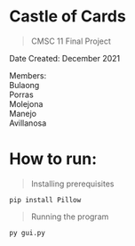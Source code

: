 # Castle of Cards

> CMSC 11 Final Project

Date Created: December 2021

Members:</br>
Bulaong</br>
Porras</br>
Molejona</br>
Manejo</br>
Avillanosa</br>

# How to run:

> Installing prerequisites

```
pip install Pillow
```

> Running the program

```
py gui.py
```
